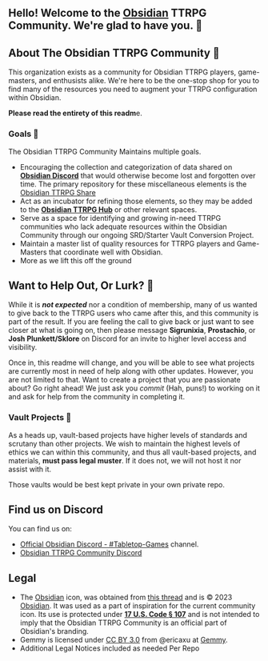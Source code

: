 ## Hello! Welcome to the [Obsidian](http://obsidian.md) TTRPG Community. We're glad to have you. 👋

## About The Obsidian TTRPG Community 🎲
This organization exists as a community for Obsidian TTRPG players, game-masters, and enthusists alike. We're here to be the one-stop shop for you to find many of the resources you need to augment your TTRPG configuration within Obsidian. 

**Please read the entirety of this readm**e.

### Goals 🥅

The Obsidian TTRPG Community Maintains multiple goals.

- Encouraging the collection and categorization of data shared on **[Obsidian Discord](https://discord.gg/obsidianmd)** that would otherwise become lost and forgotten over time. The primary repository for these miscellaneous elements is the [Obsidian TTRPG Share](https://github.com/Obsidian-TTRPG-Community/ObsidianTTRPGShare)
- Act as an incubator for refining those elements, so they may be added to the **[Obsidian TTRPG Hub](https://publish.obsidian.md/hub/04+-+Guides%2C+Workflows%2C+%26+Courses/for+TTRPG)** or other relevant spaces.
- Serve as a space for identifying and growing in-need TTRPG communities who lack adequate resources within the Obsidian Community through our ongoing SRD/Starter Vault Conversion Project.
- Maintain a master list of quality resources for TTRPG players and Game-Masters that coordinate well with Obsidian.
- More as we lift this off the ground

## Want to Help Out, Or Lurk? 🫶

While it is _**not expected**_ nor a condition of membership, many of us wanted to give back to the TTRPG users who came after this, and this community is part of the result. If you are feeling the call to give back or just want to see closer at what is going on, then please message **Sigrunixia**, **Prostachio**, or **Josh Plunkett/Sklore** on Discord for an invite to higher level access and visibility. 

Once in, this readme will change, and you will be able to see what projects are currently most in need of help along with other updates. However, you are not limited to that. Want to create a project that you are passionate about? Go right ahead! We just ask you *commit* (Hah, puns!) to working on it and ask for help from the community in completing it. 

### Vault Projects 📌

As a heads up, vault-based projects have higher levels of standards and scrutany than other projects. We wish to maintain the highest levels of ethics we can within this community, and thus all vault-based projects, and materials, **must pass legal muster**. If it does not, we will not host it nor assist with it. 

Those vaults would be best kept private in your own private repo.

## Find us on Discord

You can find us on:
- [Official Obsidian Discord - #Tabletop-Games](https://discord.gg/obsidianmd) channel.
- [Obsidian TTRPG Community Discord](https://discord.gg/Zpmr37Uv)

## Legal
- The [Obsidian](https://obsidian.md/) icon, was obtained from [this thread](https://forum.obsidian.md/t/is-there-a-svg-icon-of-obsidian/20075/4) and is © 2023 [Obsidian](http://obsidian.md/ "Obsidian"). It was used as a part of inspiration for the current community icon. Its use is protected under **[17 U.S. Code § 107](https://www.copyright.gov/title17/92chap1.html#107)** and is not intended to imply that the Obsidian TTRPG Community is an official part of Obsidian's branding. 
- Gemmy is licensed under [CC BY 3.0](https://creativecommons.org/licenses/by/3.0/) from @ericaxu at [Gemmy](https://github.com/ericaxu/Gemmy).
- Additional Legal Notices included as needed Per Repo
